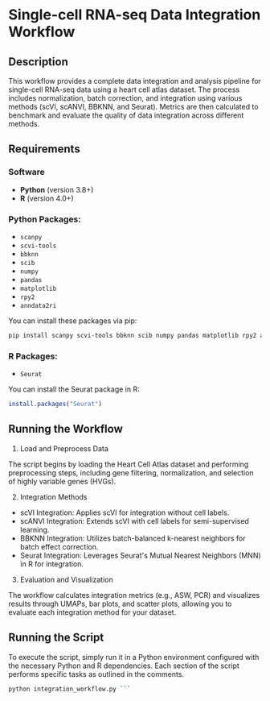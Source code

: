 # Single-cell RNA-seq Data Integration Workflow

## Description

This workflow provides a complete data integration and analysis pipeline for single-cell RNA-seq data using a heart cell atlas dataset. The process includes normalization, batch correction, and integration using various methods (scVI, scANVI, BBKNN, and Seurat). Metrics are then calculated to benchmark and evaluate the quality of data integration across different methods.

## Requirements

### Software

- **Python** (version 3.8+)
- **R** (version 4.0+)
  
### Python Packages:

- `scanpy`
- `scvi-tools`
- `bbknn`
- `scib`
- `numpy`
- `pandas`
- `matplotlib`
- `rpy2`
- `anndata2ri`

You can install these packages via pip:

```bash
pip install scanpy scvi-tools bbknn scib numpy pandas matplotlib rpy2 anndata2ri
```

### R Packages:

- `Seurat`

You can install the Seurat package in R:

```R
install.packages("Seurat")
```

## Running the Workflow
1. Load and Preprocess Data

The script begins by loading the Heart Cell Atlas dataset and performing preprocessing steps, including gene filtering, normalization, and selection of highly variable genes (HVGs).

2. Integration Methods

- scVI Integration: Applies scVI for integration without cell labels.
- scANVI Integration: Extends scVI with cell labels for semi-supervised learning.
- BBKNN Integration: Utilizes batch-balanced k-nearest neighbors for batch effect correction.
- Seurat Integration: Leverages Seurat's Mutual Nearest Neighbors (MNN) in R for integration.

3. Evaluation and Visualization

The workflow calculates integration metrics (e.g., ASW, PCR) and visualizes results through UMAPs, bar plots, and scatter plots, allowing you to evaluate each integration method for your dataset.

## Running the Script

To execute the script, simply run it in a Python environment configured with the necessary Python and R dependencies. Each section of the script performs specific tasks as outlined in the comments.

```bash
python integration_workflow.py ```
